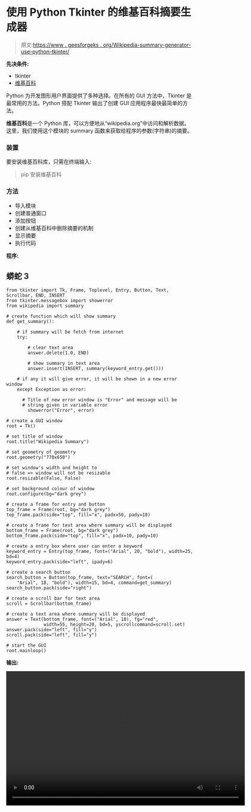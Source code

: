 # 使用 Python Tkinter 的维基百科摘要生成器

> 原文:[https://www . geesforgeks . org/Wikipedia-summary-generator-use-python-tkinter/](https://www.geeksforgeeks.org/wikipedia-summary-generator-using-python-tkinter/)

**先决条件:**

*   tkinter
*   [维基百科](https://www.geeksforgeeks.org/wikipedia-module-in-python/)

Python 为开发图形用户界面提供了多种选择。在所有的 GUI 方法中，Tkinter 是最常用的方法。Python 搭配 Tkinter 输出了创建 GUI 应用程序最快最简单的方法。

**维基百科**是一个 Python 库，可以方便地从“wikipedia.org”中访问和解析数据。这里，我们使用这个模块的 summary 函数来获取给程序的参数(字符串)的摘要。

### 装置

要安装维基百科库，只需在终端输入:

> pip 安装维基百科

### 方法

*   导入模块
*   创建普通窗口
*   添加按钮
*   创建从维基百科中删除摘要的机制
*   显示摘要
*   执行代码

**程序:**

## 蟒蛇 3

```
from tkinter import Tk, Frame, Toplevel, Entry, Button, Text, Scrollbar, END, INSERT
from tkinter.messagebox import showerror
from wikipedia import summary

# create function which will show summary
def get_summary():

    # if summary will be fetch from internet
    try:

        # clear text area
        answer.delete(1.0, END)

        # show summary in text area
        answer.insert(INSERT, summary(keyword_entry.get()))

    # if any it will give error, it will be shown in a new error window
    except Exception as error:

      # Title of new error window is "Error" and message will be
      # string given in variable error
        showerror("Error", error)

# create a GUI window
root = Tk()

# set title of window
root.title("Wikipedia Summary")

# set geometry of geometry
root.geometry("770x650")

# set window's width and height to 
# false => window will not be resizable
root.resizable(False, False)

# set background colour of window
root.configure(bg="dark grey")

# create a frame for entry and button
top_frame = Frame(root, bg="dark grey")
top_frame.pack(side="top", fill="x", padx=50, pady=10)

# create a frame for text area where summary will be displayed
bottom_frame = Frame(root, bg="dark grey")
bottom_frame.pack(side="top", fill="x", padx=10, pady=10)

# create a entry box where user can enter a keyword
keyword_entry = Entry(top_frame, font=("Arial", 20, "bold"), width=25, bd=4)
keyword_entry.pack(side="left", ipady=6)

# create a search button
search_button = Button(top_frame, text="SEARCH", font=(
    "Arial", 18, "bold"), width=15, bd=4, command=get_summary)
search_button.pack(side="right")

# create a scroll bar for text area
scroll = Scrollbar(bottom_frame)

# create a text area where summary will be displayed
answer = Text(bottom_frame, font=("Arial", 18), fg="red",
              width=55, height=20, bd=5, yscrollcommand=scroll.set)
answer.pack(side="left", fill="y")
scroll.pack(side="left", fill="y")

# start the GUI
root.mainloop()
```

**输出:**

<video class="wp-video-shortcode" id="video-544394-1" width="640" height="360" preload="metadata" controls=""><source type="video/mp4" src="https://media.geeksforgeeks.org/wp-content/uploads/20210116105202/video.mp4?_=1">[https://media.geeksforgeeks.org/wp-content/uploads/20210116105202/video.mp4](https://media.geeksforgeeks.org/wp-content/uploads/20210116105202/video.mp4)</video>